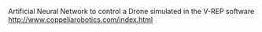 Artificial Neural Network to control a Drone simulated in the V-REP software http://www.coppeliarobotics.com/index.html